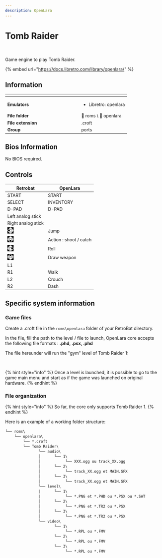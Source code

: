 ```yaml
---
description: OpenLara
---
```


# Tomb Raider

<div align="left">

<figure><img src="https://files.gitbook.com/v0/b/gitbook-x-prod.appspot.com/o/spaces%2FCgoewyw8Sagl6SNUMrCG%2Fuploads%2FEz8si9RfyUg6Yc3vzCUS%2F1526141_794a5.png?alt=media&#x26;token=c4d72829-7e6b-49e6-80e0-d28755ed99bc" alt=""><figcaption></figcaption></figure>

</div>

Game engine to play Tomb Raider.

{% embed url="https://docs.libretro.com/library/openlara/" %}

## Information

<table data-header-hidden><thead><tr><th width="224"></th><th></th></tr></thead><tbody><tr><td><strong>Emulators</strong></td><td><ul><li>Libretro: openlara</li></ul></td></tr><tr><td><strong>File folder</strong></td><td><span data-gb-custom-inline data-tag="emoji" data-code="1f4c2">📂</span> roms \ <span data-gb-custom-inline data-tag="emoji" data-code="1f4c2">📂</span> openlara</td></tr><tr><td><strong>File extension</strong></td><td>.croft</td></tr><tr><td><strong>Group</strong></td><td>ports</td></tr></tbody></table>

## Bios Information

No BIOS required.

## Controls

| Retrobat                                       | OpenLara               |
| ---------------------------------------------- | ---------------------- |
| START                                          | START                  |
| SELECT                                         | INVENTORY              |
| D-PAD                                          | D-PAD                  |
| Left analog stick                              |                        |
| Right analog stick                             |                        |
| ![](<../../../.gitbook/assets/image (48).png>) | Jump                   |
| ![](<../../../.gitbook/assets/image (30).png>) | Action : shoot / catch |
| ![](<../../../.gitbook/assets/image (16).png>) | Roll                   |
| ![](<../../../.gitbook/assets/image (50).png>) | Draw weapon            |
| L1                                             |                        |
| R1                                             | Walk                   |
| L2                                             | Crouch                 |
| R2                                             | Dash                   |

## Specific system information

### Game files

Create a .croft file in the `roms\openlara` folder of your RetroBat directory.

In the file, fill the path to the level / file to launch, OpenLara core accepts the following file formats : **.phd, .psx, .phd**

The file hereunder will run the "gym" level of Tomb Raider 1:

<div align="left">

<figure><img src="https://i.imgur.com/yRgQBth.png" alt=""><figcaption></figcaption></figure>

</div>

{% hint style="info" %}
Once a level is launched, it is possible to go to the game main menu and start as if the game was launched on original hardware.
{% endhint %}

### File organization

{% hint style="info" %}
So far, the core only supports Tomb Raider 1.
{% endhint %}

Here is an example of a working folder structure:

```
└── roms\
    └── openlara\
        └── *.croft
        └── Tomb Raider\
               └── audio\
               │      └── 1\
               │           └── XXX.ogg ou track_XX.ogg
               │      └── 2\
               │           └── track_XX.ogg et MAIN.SFX
               │      └── 3\
               │           └── track_XX.ogg et MAIN.SFX
               └── level\
               |      └── 1\
               |           └── *.PNG et *.PHD ou *.PSX ou *.SAT
               │      └── 2\
               │           └── *.PNG et *.TR2 ou *.PSX
               │      └── 3\
               │           └── *.PNG et *.TR2 ou *.PSX
               └── video\
                      └── 1\
                           └── *.RPL ou *.FMV
                      └── 2\
                           └── *.RPL ou *.FMV
                      └── 3\
                           └── *.RPL ou *.FMV
```
